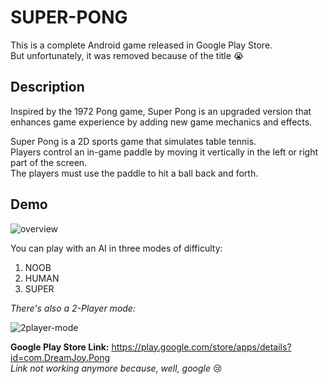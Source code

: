 # SUPER-PONG

This is a complete Android game released in Google Play Store.  
But unfortunately, it was removed because of the title :sob:

## Description

Inspired by the 1972 Pong game, Super Pong is an upgraded version that enhances game experience by adding new game mechanics and effects.

Super Pong is a 2D sports game that simulates table tennis.  
Players control an in-game paddle by moving it vertically in the left or right part of the screen.  
The players must use the paddle to hit a ball back and forth.  

## Demo

![overview](gif/superpong_github.gif)

You can play with an AI in three modes of difficulty:  
1. NOOB
2. HUMAN
3. SUPER

*There's also a 2-Player mode:*

![2player-mode](gif/superpong2p_github.gif)

**Google Play Store Link:**
https://play.google.com/store/apps/details?id=com.DreamJoy.Pong  
*Link not working anymore because, well, google* :cry:
